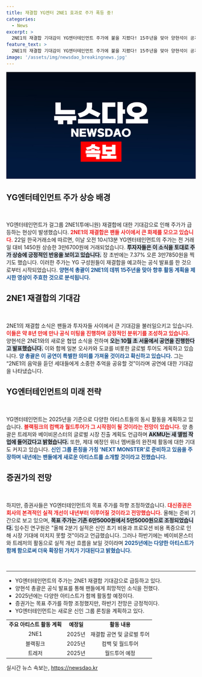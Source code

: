 ```yaml
---
title: 재결합 YG엔터 2NE1 효과로 주가 폭등 중!
categories:
  - News
excerpt: >
  2NE1의 재결합 기대감이 YG엔터테인먼트 주가에 불을 지폈다! 15주년을 맞아 양현석이 공개한 특별 영상과 함께 서울 콘서트 계획이 세워져 기대감은 더욱 커지고 있다. 2025년에는 더 많은 아티스트들이 함께 활동할 예정!
feature_text: >
  2NE1의 재결합 기대감이 YG엔터테인먼트 주가에 불을 지폈다! 15주년을 맞아 양현석이 공개한 특별 영상과 함께 서울 콘서트 계획이 세워져 기대감은 더욱 커지고 있다. 2025년에는 더 많은 아티스트들이 함께 활동할 예정!
image: '/assets/img/newsdao_breakingnews.jpg'
---
```


<p><img src="/assets/img/newsdao_breakingnews.jpg" alt="cryptoinkorea 속보" /></p>

<h2 data-ke-size="size26">YG엔터테인먼트 주가 상승 배경</h2>

<p data-ke-size="size16">&nbsp;</p>

<p>YG엔터테인먼트가 걸그룹 2NE1(투애니원) 재결합에 대한 기대감으로 인해 주가가 급등하는 현상이 발생했습니다. <b><span style="color: #ee2323;">2NE1의 재결합은 팬들 사이에서 큰 화제를 모으고 있습니다.</span></b> 22일 한국거래소에 따르면, 이날 오전 10시13분 YG엔터테인먼트의 주가는 전 거래일 대비 1450원 상승한 3만6700원에 거래되었습니다. <b><span style="background-color: #21538527;">투자자들은 이 소식을 토대로 주가 상승에 긍정적인 반응을 보이고 있습니다.</span></b> 장 초반에는 7.37% 오른 3만7850원을 찍기도 했습니다. 이러한 주가는 YG 구성원들이 재결합을 예고하는 공식 발표를 한 것으로부터 시작되었습니다. <b><span style="color: #1a5490;">양현석 총괄이 2NE1의 데뷔 15주년을 맞아 향후 활동 계획을 제시한 영상이 주효한 것으로 분석됩니다.</span></b></p>

<h2 data-ke-size="size26">2NE1 재결합의 기대감</h2>

<p data-ke-size="size16">&nbsp;</p>

<p>2NE1의 재결합 소식은 팬들과 투자자들 사이에서 큰 기대감을 불러일으키고 있습니다. <b><span style="color: #ee2323;">이들은 약 8년 만에 만나 공식 미팅을 진행하며 긍정적인 분위기를 조성하고 있습니다.</span></b> 양현석은 2NE1와의 새로운 협업 소식을 전하며 <b><span style="background-color: #21538527;">오는 10월 초 서울에서 공연을 진행한다고 발표했습니다.</span></b> 이와 함께 일본 오사카와 도쿄를 비롯한 글로벌 투어도 계획하고 있습니다. <b><span style="color: #1a5490;">양 총괄은 이 공연이 특별한 의미를 가져올 것이라고 확신하고 있습니다.</span></b> 그는 “2NE1의 음악을 듣던 세대들에게 소중한 추억을 공유할 것”이라며 공연에 대한 기대감을 나타냈습니다.</p>

<h2 data-ke-size="size26">YG엔터테인먼트의 미래 전략</h2>

<p data-ke-size="size16">&nbsp;</p>

<p>YG엔터테인먼트는 2025년을 기준으로 다양한 아티스트들의 동시 활동을 계획하고 있습니다. <b><span style="color: #ee2323;">블랙핑크의 컴백과 월드투어가 그 시작점이 될 것이라는 전망이 있습니다.</span></b> 양 총괄은 트레저와 베이비몬스터의 글로벌 시장 진출 계획도 언급하며 <b><span style="background-color: #21538527;">AKMU는 새 앨범 작업에 들어갔다고 밝혔습니다.</span></b> 또한, 제대 예정인 위너 멤버들의 완전체 활동에 대한 기대도 커지고 있습니다. <b><span style="color: #1a5490;">신인 그룹 론칭을 가칭 'NEXT MONSTER'로 준비하고 있음을 주장하며 내년에는 팬들에게 새로운 아티스트를 소개할 것이라고 전했습니다.</span></b></p>

<h2 data-ke-size="size26">증권가의 전망</h2>

<p data-ke-size="size16">&nbsp;</p>

<p>하지만, 증권사들은 YG엔터테인먼트의 목표 주가를 하향 조정하였습니다. <b><span style="color: #ee2323;">대신증권은 회사의 본격적인 실적 개선이 내년부터 이루어질 것이라고 전망했습니다.</span></b> 올해는 준비 기간으로 보고 있으며, <b><span style="background-color: #21538527;">목표 주가는 기존 6만5000원에서 5만5000원으로 조정되었습니다.</span></b> 임수진 연구원은 "올해 2분기 실적은 신인 초기 비용과 프로모션 비용 폭증으로 인해 시장 기대에 미치지 못할 것"이라고 언급했습니다. 그러나 하반기에는 베이비몬스터와 트레저의 활동으로 실적 개선 흐름을 보일 것이라며 <b><span style="color: #1a5490;">2025년에는 다양한 아티스트가 함께 함으로써 더욱 확장된 가치가 기대된다고 밝혔습니다.</span></b></p>

<p data-ke-size="size16">&nbsp;</p>

<hr>

<ul>
<li>YG엔터테인먼트의 주가는 2NE1 재결합 기대감으로 급등하고 있다.</li>
<li>양현석 총괄은 공식 발표를 통해 팬들에게 희망적인 소식을 전했다.</li>
<li>2025년에는 다양한 아티스트가 함께 활동할 예정이다.</li>
<li>증권가는 목표 주가를 하향 조정했지만, 하반기 전망은 긍정적이다.</li>
<li>YG엔터테인먼트는 새로운 신인 그룹 론칭을 계획하고 있다.</li>
</ul>

<table style="width: 100%;">
<tr>
<td style="text-align: center; height: 17px;"><b>주요 아티스트 활동 계획</b></td>
<td style="text-align: center; height: 17px;"><b>예정일</b></td>
<td style="text-align: center; height: 17px;"><b>활동 내용</b></td>
</tr>
<tr>
<td style="text-align: center; height: 17px;">2NE1</td>
<td style="text-align: center; height: 17px;">2025년</td>
<td style="text-align: center; height: 17px;">재결합 공연 및 글로벌 투어</td>
</tr>
<tr>
<td style="text-align: center; height: 17px;">블랙핑크</td>
<td style="text-align: center; height: 17px;">2025년</td>
<td style="text-align: center; height: 17px;">컴백 및 월드투어</td>
</tr>
<tr>
<td style="text-align: center; height: 17px;">트레저</td>
<td style="text-align: center; height: 17px;">2025년</td>
<td style="text-align: center; height: 17px;">월드투어 예정</td>
</tr>
</table>
실시간 뉴스 속보는, <a href="https://newsdao.kr" rel="dofollow">https://newsdao.kr</a>


